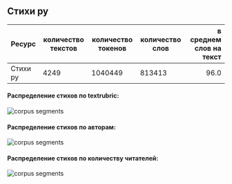 
## Стихи ру

| Ресурс                        | количество текстов | количество токенов | количество слов | в среднем слов на текст |
|-------------------------------|--------------------|--------------------|-----------------|------------------------:|
| Стихи ру                      | 4249               | 1040449            | 813413          | 96.0                    |

#### Распределение стихов по textrubric:

![](https://github.com/TatianaShavrina/taiga_site/blob/master/assets/images/stihi_ru_rubrics.png "corpus segments")


#### Распределение стихов по авторам:

![](https://github.com/TatianaShavrina/taiga_site/blob/master/assets/images/stihi_ru_authortexts.png "corpus segments")

#### Распределение стихов по количеству читателей:

![](https://github.com/TatianaShavrina/taiga_site/blob/master/assets/images/stihi_ru_authorreaders.png "corpus segments")
